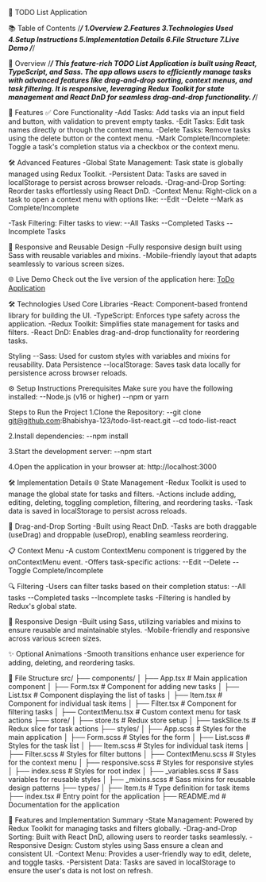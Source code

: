 📝 TODO List Application


📚 Table of Contents
/*******************************/
1.Overview
2.Features
3.Technologies Used
4.Setup Instructions
5.Implementation Details
6.File Structure
7.Live Demo
/*******************************/


🧐 Overview
/*******************************/
This feature-rich TODO List Application is built using React, TypeScript, and Sass. The app allows users to efficiently manage tasks with advanced features like drag-and-drop sorting, context menus, and task filtering. It is responsive, leveraging Redux Toolkit for state management and React DnD for seamless drag-and-drop functionality.
/*******************************/


🚀 Features
✅ Core Functionality
-Add Tasks: Add tasks via an input field and button, with validation to prevent empty tasks.
-Edit Tasks: Edit task names directly or through the context menu.
-Delete Tasks: Remove tasks using the delete button or the context menu.
-Mark Complete/Incomplete: Toggle a task's completion status via a checkbox or the context menu.


🛠 Advanced Features
-Global State Management: Task state is globally managed using Redux Toolkit.
-Persistent Data: Tasks are saved in localStorage to persist across browser reloads.
-Drag-and-Drop Sorting: Reorder tasks effortlessly using React DnD.
-Context Menu: Right-click on a task to open a context menu with options like:
     --Edit
     --Delete
     --Mark as Complete/Incomplete

-Task Filtering: Filter tasks to view:
     --All Tasks
     --Completed Tasks
     --Incomplete Tasks


📱 Responsive and Reusable Design
-Fully responsive design built using Sass with reusable variables and mixins.
-Mobile-friendly layout that adapts seamlessly to various screen sizes.


🌐 Live Demo
Check out the live version of the application here:
[ToDo Application](https://todotypescriptredux.netlify.app/)


🛠️ Technologies Used
Core Libraries
-React: Component-based frontend library for building the UI.
-TypeScript: Enforces type safety across the application.
-Redux Toolkit: Simplifies state management for tasks and filters.
-React DnD: Enables drag-and-drop functionality for reordering tasks.


Styling
--Sass: Used for custom styles with variables and mixins for reusability.
Data Persistence
--localStorage: Saves task data locally for persistence across browser reloads.


⚙️ Setup Instructions
Prerequisites
Make sure you have the following installed:
--Node.js (v16 or higher)
--npm or yarn

Steps to Run the Project
1.Clone the Repository:
--git clone git@github.com:Bhabishya-123/todo-list-react.git
--cd todo-list-react


2.Install dependencies:
--npm install

3.Start the development server:
--npm start

4.Open the application in your browser at:
http://localhost:3000


🛠️ Implementation Details
🌐 State Management
-Redux Toolkit is used to manage the global state for tasks and filters.
-Actions include adding, editing, deleting, toggling completion, filtering, and reordering tasks.
-Task data is saved in localStorage to persist across reloads.


🔄 Drag-and-Drop Sorting
-Built using React DnD.
-Tasks are both draggable (useDrag) and droppable (useDrop), enabling seamless reordering.


📋 Context Menu
-A custom ContextMenu component is triggered by the onContextMenu event.
-Offers task-specific actions:
     --Edit
     --Delete
     --Toggle Complete/Incomplete


🔍 Filtering
-Users can filter tasks based on their completion status:
     --All tasks
     --Completed tasks
     --Incomplete tasks
-Filtering is handled by Redux's global state.


🎨 Responsive Design
-Built using Sass, utilizing variables and mixins to ensure reusable and maintainable styles.
-Mobile-friendly and responsive across various screen sizes.


✨ Optional Animations
-Smooth transitions enhance user experience for adding, deleting, and reordering tasks.


📂 File Structure
src/
├── components/
│   ├── App.tsx          # Main application component
│   ├── Form.tsx         # Component for adding new tasks
│   ├── List.tsx         # Component displaying the list of tasks
│   ├── Item.tsx         # Component for individual task items
│   ├── Filter.tsx       # Component for filtering tasks
│   ├── ContextMenu.tsx  # Custom context menu for task actions
├── store/
│   ├── store.ts         # Redux store setup
│   ├── taskSlice.ts     # Redux slice for task actions
├── styles/
│   ├── App.scss         # Styles for the main application
│   ├── Form.scss        # Styles for the form
│   ├── List.scss        # Styles for the task list
│   ├── Item.scss        # Styles for individual task items
│   ├── Filter.scss      # Styles for filter buttons
│   ├── ContextMenu.scss # Styles for the context menu
│   ├── responsive.scss  # Styles for responsive styles
│   ├── index.scss       # Styles for root index
│   ├── _variables.scss  # Sass variables for reusable styles
│   ├── _mixins.scss     # Sass mixins for reusable design patterns
├── types/
│   ├── Item.ts          # Type definition for task items
├── index.tsx            # Entry point for the application
├── README.md            # Documentation for the application


🎯 Features and Implementation Summary
-State Management: Powered by Redux Toolkit for managing tasks and filters globally.
-Drag-and-Drop Sorting: Built with React DnD, allowing users to reorder tasks seamlessly.
-Responsive Design: Custom styles using Sass ensure a clean and consistent UI.
-Context Menu: Provides a user-friendly way to edit, delete, and toggle tasks.
-Persistent Data: Tasks are saved in localStorage to ensure the user's data is not lost on refresh.